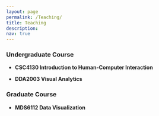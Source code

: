 ```yaml
---
layout: page
permalink: /Teaching/
title: Teaching
description: 
nav: true
---
```


<div class="Teaching">

 <h3> Undergraduate Course </h3>
 <ul>
 <li><p><b>CSC4130 Introduction to Human-Computer Interaction</b></p></li>
  <li><p><b>DDA2003 Visual Analytics </b></p>
</li>
 </ul>
 
 <h3> Graduate Course</h3>
 <ul>
 <li><p><b>MDS6112 Data Visualization </b></p></li> 
 </ul>
</div>

